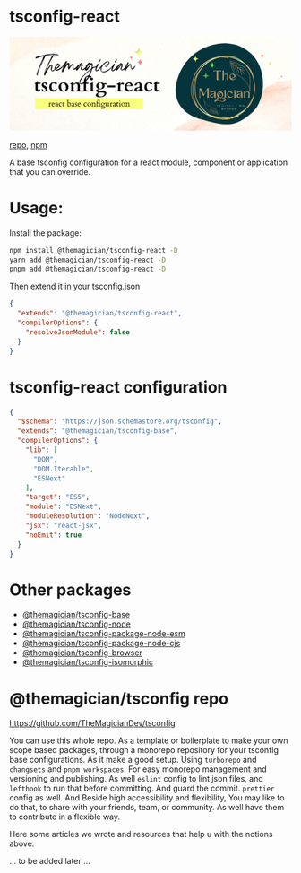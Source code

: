 # tsconfig-react

![the magician tsconfig-react banner](/packages/tsconfig-react/imgs/banner.png)

[repo](https://github.com/TheMagicianDev/tsconfig), [npm](https://www.npmjs.com/package/@themagician/tsconfig-react)

A base tsconfig configuration for a react module, component or application that you can override.

# Usage:

Install the package:

```sh
npm install @themagician/tsconfig-react -D
yarn add @themagician/tsconfig-react -D
pnpm add @themagician/tsconfig-react -D
```

Then extend it in your tsconfig.json

```json
{
  "extends": "@themagician/tsconfig-react",
  "compilerOptions": {
    "resolveJsonModule": false
  }
}
```

# tsconfig-react configuration

```json
{
  "$schema": "https://json.schemastore.org/tsconfig",
  "extends": "@themagician/tsconfig-base",
  "compilerOptions": {
    "lib": [
      "DOM",
      "DOM.Iterable",
      "ESNext"
    ],
    "target": "ES5",
    "module": "ESNext",
    "moduleResolution": "NodeNext",
    "jsx": "react-jsx",
    "noEmit": true
  }
}
```

# Other packages

- [@themagician/tsconfig-base](https://www.npmjs.com/package/@themagician/tsconfig-base)
- [@themagician/tsconfig-node](https://www.npmjs.com/package/@themagician/tsconfig-node)
- [@themagician/tsconfig-package-node-esm](https://www.npmjs.com/package/@themagician/tsconfig-package-node-esm)
- [@themagician/tsconfig-package-node-cjs](https://www.npmjs.com/package/@themagician/tsconfig-package-node-cjs)
- [@themagician/tsconfig-browser](https://www.npmjs.com/package/@themagician/tsconfig-browser)
- [@themagician/tsconfig-isomorphic](https://www.npmjs.com/package/@themagician/tsconfig-isomorphic)

# @themagician/tsconfig repo

https://github.com/TheMagicianDev/tsconfig

You can use this whole repo. As a template or boilerplate to make your own scope based packages, through a monorepo repository for your tsconfig base configurations. As it make a good setup. Using `turborepo` and `changsets` and `pnpm workspaces`. For easy monorepo management and versioning and publishing. As well `eslint` config to lint json files, and `lefthook` to run that before committing. And guard the commit. `prettier` config as well. And Beside high accessibility and flexibility, You may like to do that, to share with your friends, team, or community. As well have them to contribute in a flexible way.

Here some articles we wrote and resources that help u with the notions above:

... to be added later ...

